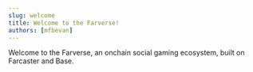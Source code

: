 ```yaml
---
slug: welcome
title: Welcome to the Farverse!
authors: [mfbevan]
---
```


Welcome to the Farverse, an onchain social gaming ecosystem, built on Farcaster and Base.

<!-- truncate -->

